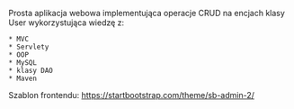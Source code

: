 Prosta aplikacja webowa implementująca operacje CRUD na encjach klasy User wykorzystująca wiedzę z:

    * MVC
    * Servlety
    * OOP
    * MySQL
    * klasy DAO
    * Maven

Szablon frontendu:
  https://startbootstrap.com/theme/sb-admin-2/
